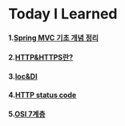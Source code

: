 # Today I Learned
#### 1.[Spring MVC 기초 개념 정리](https://github.com/pie0902/TIL/blob/main/Spring/mvc/mvc.md)
#### 2.[HTTP&HTTPS란?](https://github.com/pie0902/TIL/blob/main/Spring/Network/HTTP%26HTTPS.md)
#### 3.[Ioc&DI](https://github.com/pie0902/TIL/blob/main/Spring/Core_Concepts/IoC%26DI.md)
#### 4.[HTTP status code](https://github.com/pie0902/TIL/blob/main/Spring/Network/HTTP_status_code.md)
#### 5.[OSI 7계층](https://github.com/pie0902/TIL/blob/main/Spring/Network/OSI_7_%EA%B3%84%EC%B8%B5.md)
